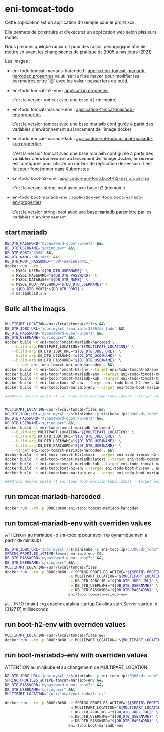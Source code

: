 # eni-tomcat-todo
Cette application est un application d'exemple pour le projet xxx.

Elle permets de construire et d'executer un application web selon plusieurs mode:

Nous prenons quelque racourcit pour des raison pedagogique afin de mettre en avant les changements de pratique de 2005 a nos jours (2021)

Les images :
- eni-todo:tomcat-mariadb-harcoded : [application-tomcat-mariadb-harcoded.properties](src/main/resources/application-tomcat-mariadb-harcoded.properties)
  va utiliser le filtre maven pour modifier les parametres entre '@' avec les valeur passer lors du build.

- eni-todo:tomcat-h2-env : [application.properties](src/main/resources/application.properties)

  c'est la version tomcat avec une base h2 (memoire)

- eni-todo:tomcat-mariadb-env : [application-tomcat-mariadb-env.properties](src/main/resources/application-tomcat-mariadb-env.properties)
  
  c'est la version tomcat avec une base mariadb configurée à partir des variables d'environnement au lancement de l'image docker

- eni-todo:tomcat-mariadb-kub : [application-eni-todo:tomcat-mariadb-kub.properties](src/main/resources/application-tomcat-mariadb-kub.properties)
  
  c'est la version tomcat avec une base mariadb configurée à partir des variables d'environnement au lancement de l'image docker, le serveur est configurée pour utiliser un moteur de replication de session. Il est fait pour fonctionner dans Kubernetes
  
- eni-todo:boot-h2-env : [application-eni-todo:boot-h2-env.properties](src/main/resources/application-boot-h2-env.properties)
  
  c'est la version string-boot avec une base h2 (memoire)

- eni-todo:boot-mariadb-env : [application-eni-todo:boot-mariadb-env.properties](src/main/resources/application-boot-mariadb-env.properties)
  
  c'est la version string-boot avec une base mariadb paramètre par les variables d'environnement


## start mariadb

```bash
DB_DTB_PASSWORD="mypassword-quoor-uHoe7z" &&\
DB_DTB_USERNAME="springuser" &&\
DB_DTB_PORT="3306" &&\
DB_DTB_NAME="db_todo" &&\
DB_DTB_ROOT_PASSWORD="r00t-aeKie8ahWai_"
docker run --rm \
  -e MYSQL_USER="${DB_DTB_USERNAME}" \
  -e MYSQL_PASSWORD="${DB_DTB_PASSWORD}" \
  -e MYSQL_DATABASE="${DB_DTB_NAME}" \
  -e MYSQL_ROOT_PASSWORD="${DB_DTB_USERNAME}" \
  -p ${DB_DTB_PORT}:${DB_DTB_PORT} \
  -d mariadb:10.5.8
```

## Build all the images

```bash

MULTIPART_LOCATION=/usr/local/tomcat/files &&\
DB_DTB_JDBC_URL="jdbc:mysql://mariadb:3306/db_todo" &&\
DB_DTB_PASSWORD="mypassword-quoor-uHoe7z" &&\
DB_DTB_USERNAME="springuser" &&\
docker build -t eni-todo:tomcat-mariadb-harcoded \
   --build-arg MULTIPART_LOCATION="${MULTIPART_LOCATION}" \
   --build-arg DB_DTB_JDBC_URL="${DB_DTB_JDBC_URL}" \
   --build-arg DB_DTB_USERNAME="${DB_DTB_USERNAME}" \
   --build-arg DB_DTB_PASSWORD="${DB_DTB_USERNAME}" \
   --target eni-todo-tomcat-mariadb-harcoded . &&\
docker build -t eni-todo:tomcat-h2-env --target eni-todo-tomcat-h2-env . &&\   
docker build -t eni-todo:tomcat-mariadb-env --target eni-todo-tomcat-mariadb-env . &&\
docker build -t eni-todo:tomcat-mariadb-kub --target eni-todo-tomcat-mariadb-kub . &&\
docker build -t eni-todo:boot-h2-env --target eni-todo-boot-h2-env . &&\
docker build -t eni-todo:boot-mariadb-env --target eni-todo-boot-mariadb-env .

###@todo docker build -t eni-todo-boot-mariadb-kube:latest --target eni-todo-boot-mariadb-kub .
```

```bash

MULTIPART_LOCATION=/usr/local/tomcat/files &&\
DB_DTB_JDBC_URL="jdbc:mysql://$(minikube -p minikube ip):3306/db_todo" &&\
DB_DTB_PASSWORD="mypassword-quoor-uHoe7z" &&\
DB_DTB_USERNAME="springuser" &&\
docker build -t eni-todo:tomcat-mariadb-harcoded \
   --build-arg MULTIPART_LOCATION="${MULTIPART_LOCATION}" \
   --build-arg DB_DTB_JDBC_URL="${DB_DTB_JDBC_URL}" \
   --build-arg DB_DTB_USERNAME="${DB_DTB_USERNAME}" \
   --build-arg DB_DTB_PASSWORD="${DB_DTB_USERNAME}" \
   --target eni-todo-tomcat-mariadb-harcoded . &&\
docker build -t eni-todo-tomcat-h2:latest --target eni-todo-tomcat-h2-env . &&\   
docker build -t eni-todo-tomcat-mariadb:latest --target eni-todo-tomcat-mariadb-env . &&\
docker build -t eni-todo:tomcat-mariadb-kub --target eni-todo-tomcat-mariadb-kub . &&\
docker build -t eni-todo:boot-h2-env --target eni-todo-boot-h2-env . &&\
docker build -t eni-todo:boot-mariadb-env --target eni-todo-boot-mariadb-env .

###@todo docker build -t eni-todo-boot-mariadb-kube:latest --target eni-todo-boot-mariadb-kub .
```

## run tomcat-mariadb-harcoded

```bash
docker run --rm -p 8080:8080 eni-todo:tomcat-mariadb-harcoded
```


## run tomcat-mariadb-env with overriden values

ATTENION au minikube -p eni-todo ip pour avoir l'ip dynamiquement a partir de minikube

```bash
DB_DTB_JDBC_URL="jdbc:mysql://$(minikube -p eni-todo ip):3306/db_todo" &&\
SPRING_PROFILES_ACTIVE=tomcat-mariadb-env &&\
DB_DTB_PASSWORD="mypassword-quoor-uHoe7z" &&\
DB_DTB_USERNAME="springuser" &&\
MULTIPART_LOCATION=/usr/local/tomcat/files 
docker run --rm -p 8080:8080 -e SPRING_PROFILES_ACTIVE="${SPRING_PROFILES_ACTIVE}" \
                             -e MULTIPART_LOCATION="${MULTIPART_LOCATION}" \
                             -e DB_DTB_JDBC_URL="${DB_DTB_JDBC_URL}" \
                             -e DB_DTB_USERNAME="${DB_DTB_USERNAME}" \
                             -e DB_DTB_PASSWORD="${DB_DTB_PASSWORD}" \
                             eni-todo:tomcat-mariadb-env
```

#.... INFO [main] org.apache.catalina.startup.Catalina.start Server startup in [312717] milliseconds

## run boot-h2-env with overriden values

```bash
MULTIPART_LOCATION=/usr/local/tomcat/files &&\
docker run --rm -p 8080:8080 -e MULTIPART_LOCATION="${MULTIPART_LOCATION}"
```

## run boot-mariabdb-env with overriden values

ATTENTION au minikube et au changement de MULTIPART_LOCATION

```bash
DB_DTB_JDBC_URL="jdbc:mysql://$(minikube -p eni-todo ip):3306/db_todo" &&\
SPRING_PROFILES_ACTIVE=tomcat-mariadb-env &&\
DB_DTB_PASSWORD="mypassword-quoor-uHoe7z" &&\
DB_DTB_USERNAME="springuser" &&\
MULTIPART_LOCATION="/usr/local/eni-todo/files"

docker run --rm -p 8080:8080 -e SPRING_PROFILES_ACTIVE="${SPRING_PROFILES_ACTIVE}" \
                             -e MULTIPART_LOCATION="${MULTIPART_LOCATION}" \
                             -e DB_DTB_JDBC_URL="${DB_DTB_JDBC_URL}" \
                             -e DB_DTB_USERNAME="${DB_DTB_USERNAME}" \
                             -e DB_DTB_PASSWORD="${DB_DTB_PASSWORD}" \
                             eni-todo:boot-mariadb-env
```


